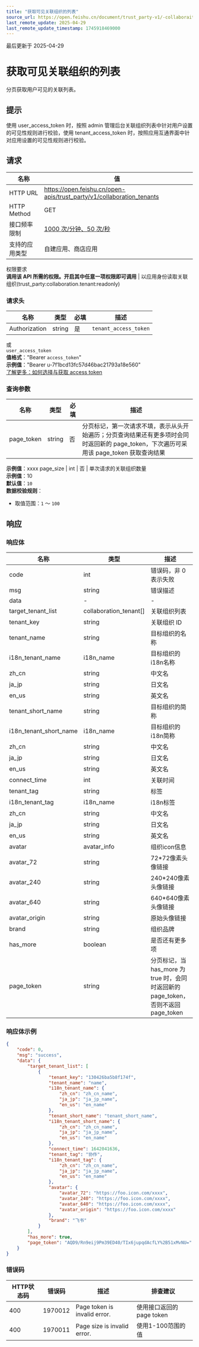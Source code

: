 ```yaml
---
title: "获取可见关联组织的列表"
source_url: https://open.feishu.cn/document/trust_party-v1/-collaboraiton-organization/list
last_remote_update: 2025-04-29
last_remote_update_timestamp: 1745918469000
---
```

最后更新于 2025-04-29

# 获取可见关联组织的列表

分页获取用户可见的关联列表。

## 提示

使用 user_access_token 时，按照 admin 管理后台关联组织列表中针对用户设置的可见性规则进行校验，使用 tenant_access_token 时，按照应用互通界面中针对应用设置的可见性规则进行校验。

## 请求
名称 | 值
---|---
HTTP URL | https://open.feishu.cn/open-apis/trust_party/v1/collaboration_tenants
HTTP Method | GET
接口频率限制 | [1000 次/分钟、50 次/秒](https://open.feishu.cn/document/ukTMukTMukTM/uUzN04SN3QjL1cDN)
支持的应用类型 | 自建应用、商店应用
权限要求  
            **调用该 API 所需的权限。开启其中任意一项权限即可调用** | 以应用身份读取关联组织(trust_party:collaboration.tenant:readonly)

### 请求头

名称 | 类型 | 必填 | 描述
--- | --- | --- | ---
Authorization | string | 是 | `tenant_access_token`  
或  
`user_access_token`  
**值格式**："Bearer `access_token`"  
**示例值**："Bearer u-7f1bcd13fc57d46bac21793a18e560"  
[了解更多：如何选择与获取 access token](https://open.feishu.cn/document/uAjLw4CM/ugTN1YjL4UTN24CO1UjN/trouble-shooting/how-to-choose-which-type-of-token-to-use)

### 查询参数

名称 | 类型 | 必填 | 描述
--- | --- | --- | ---
page_token | string | 否 | 分页标记，第一次请求不填，表示从头开始遍历；分页查询结果还有更多项时会同时返回新的 page_token，下次遍历可采用该 page_token 获取查询结果  
**示例值**：xxxx
page_size | int | 否 | 单次请求的关联组织数量  
**示例值**：10  
**默认值**：`10`  
**数据校验规则**：  
- 取值范围：`1` ～ `100`

## 响应

### 响应体

名称 | 类型 | 描述
--- | --- | ---
code | int | 错误码，非 0 表示失败
msg | string | 错误描述
data | \- | \-
target_tenant_list | collaboration_tenant\[\] | 关联组织列表
tenant_key | string | 关联组织 ID
tenant_name | string | 目标组织的名称
i18n_tenant_name | i18n_name | 目标组织的i18n名称
zh_cn | string | 中文名
ja_jp | string | 日文名
en_us | string | 英文名
tenant_short_name | string | 目标组织的简称
i18n_tenant_short_name | i18n_name | 目标组织的i18n简称
zh_cn | string | 中文名
ja_jp | string | 日文名
en_us | string | 英文名
connect_time | int | 关联时间
tenant_tag | string | 标签
i18n_tenant_tag | i18n_name | i18n标签
zh_cn | string | 中文名
ja_jp | string | 日文名
en_us | string | 英文名
avatar | avatar_info | 组织icon信息
avatar_72 | string | 72*72像素头像链接
avatar_240 | string | 240*240像素头像链接
avatar_640 | string | 640*640像素头像链接
avatar_origin | string | 原始头像链接
brand | string | 组织品牌
has_more | boolean | 是否还有更多项
page_token | string | 分页标记，当 has_more 为 true 时，会同时返回新的 page_token，否则不返回 page_token

### 响应体示例
```json
{
    "code": 0,
    "msg": "success",
    "data": {
        "target_tenant_list": [
            {
                "tenant_key": "130426ba5b8f174f",
                "tenant_name": "name",
                "i18n_tenant_name": {
                    "zh_cn": "zh_cn_name",
                    "ja_jp": "ja_jp_name",
                    "en_us": "en_name"
                },
                "tenant_short_name": "tenant_short_name",
                "i18n_tenant_short_name": {
                    "zh_cn": "zh_cn_name",
                    "ja_jp": "ja_jp_name",
                    "en_us": "en_name"
                },
                "connect_time": 1642041636,
                "tenant_tag": "协作",
                "i18n_tenant_tag": {
                    "zh_cn": "zh_cn_name",
                    "ja_jp": "ja_jp_name",
                    "en_us": "en_name"
                },
                "avatar": {
                    "avatar_72": "https://foo.icon.com/xxxx",
                    "avatar_240": "https://foo.icon.com/xxxx",
                    "avatar_640": "https://foo.icon.com/xxxx",
                    "avatar_origin": "https://foo.icon.com/xxxx"
                },
                "brand": "飞书"
            }
        ],
        "has_more": true,
        "page_token": "AQD9/Rn9eij9Pm39ED40/TIx6jupqdAcfLY%2B51xMvNU="
    }
}
```

### 错误码

HTTP状态码 | 错误码 | 描述 | 排查建议
--- | --- | --- | ---
400 | 1970012 | Page token is invalid error. | 使用接口返回的page token
400 | 1970011 | Page size is invalid error. | 使用1-100范围的值
